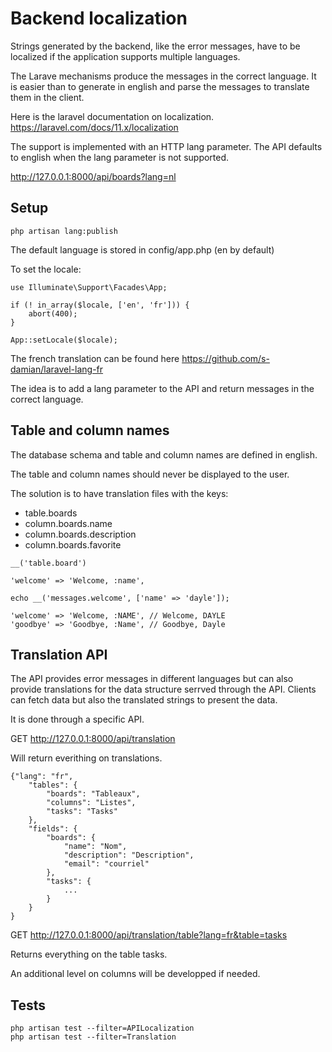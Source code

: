 # Backend localization

Strings generated by the backend, like the error messages, have to be localized if the application supports multiple languages.

The Larave mechanisms produce the messages in the correct language. It is easier than to generate in english and parse the messages to translate them in the client.

Here is the laravel documentation on localization.
https://laravel.com/docs/11.x/localization

The support is implemented with an HTTP lang parameter. The API defaults to english when the lang parameter is not supported.

http://127.0.0.1:8000/api/boards?lang=nl


## Setup

    php artisan lang:publish

The default language is stored in config/app.php (en by default)

To set the locale:

    use Illuminate\Support\Facades\App;

    if (! in_array($locale, ['en', 'fr'])) {
        abort(400);
    }

    App::setLocale($locale);

The french translation can be found here https://github.com/s-damian/laravel-lang-fr

The idea is to add a lang parameter to the API and return messages in the correct language.


## Table and column names

The database schema and table and column names are defined in english.

The table and column names should never be displayed to the user.

The solution is to have translation files with the keys:

* table.boards
* column.boards.name
* column.boards.description
* column.boards.favorite

```
__('table.board')

'welcome' => 'Welcome, :name',

echo __('messages.welcome', ['name' => 'dayle']);

'welcome' => 'Welcome, :NAME', // Welcome, DAYLE
'goodbye' => 'Goodbye, :Name', // Goodbye, Dayle
```

## Translation API

The API provides error messages in different languages but can also provide translations for the data structure serrved through the API. Clients can fetch data but also the translated strings to present the data.

It is done through a specific API.

GET http://127.0.0.1:8000/api/translation

Will return everithing on translations.

    {"lang": "fr",
		"tables": {
			"boards": "Tableaux",
			"columns": "Listes",
			"tasks": "Tasks"
		},
		"fields": {
			"boards": {
                "name": "Nom",
                "description": "Description",
                "email": "courriel"
			},
            "tasks": {
                ...
            }
        }
    }

GET http://127.0.0.1:8000/api/translation/table?lang=fr&table=tasks

Returns everything on the table tasks.

An additional level on columns will be developped if needed.

## Tests

```
php artisan test --filter=APILocalization
php artisan test --filter=Translation
```